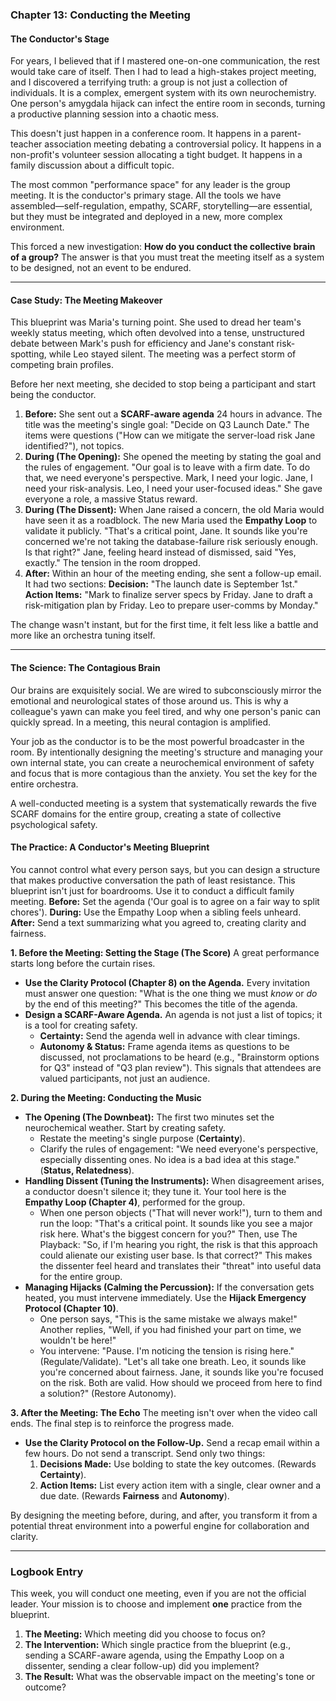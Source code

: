 ### **Chapter 13: Conducting the Meeting**
#### The Conductor's Stage

For years, I believed that if I mastered one-on-one communication, the rest would take care of itself. Then I had to lead a high-stakes project meeting, and I discovered a terrifying truth: a group is not just a collection of individuals. It is a complex, emergent system with its own neurochemistry. One person's amygdala hijack can infect the entire room in seconds, turning a productive planning session into a chaotic mess.

This doesn't just happen in a conference room. It happens in a parent-teacher association meeting debating a controversial policy. It happens in a non-profit's volunteer session allocating a tight budget. It happens in a family discussion about a difficult topic.

The most common "performance space" for any leader is the group meeting. It is the conductor's primary stage. All the tools we have assembled—self-regulation, empathy, SCARF, storytelling—are essential, but they must be integrated and deployed in a new, more complex environment.

This forced a new investigation: **How do you conduct the collective brain of a group?** The answer is that you must treat the meeting itself as a system to be designed, not an event to be endured.

***

#### **Case Study: The Meeting Makeover**

This blueprint was Maria's turning point. She used to dread her team's weekly status meeting, which often devolved into a tense, unstructured debate between Mark's push for efficiency and Jane's constant risk-spotting, while Leo stayed silent. The meeting was a perfect storm of competing brain profiles.

Before her next meeting, she decided to stop being a participant and start being the conductor.
1.  **Before:** She sent out a **SCARF-aware agenda** 24 hours in advance. The title was the meeting's single goal: "Decide on Q3 Launch Date." The items were questions ("How can we mitigate the server-load risk Jane identified?"), not topics.
2.  **During (The Opening):** She opened the meeting by stating the goal and the rules of engagement. "Our goal is to leave with a firm date. To do that, we need everyone's perspective. Mark, I need your logic. Jane, I need your risk-analysis. Leo, I need your user-focused ideas." She gave everyone a role, a massive Status reward.
3.  **During (The Dissent):** When Jane raised a concern, the old Maria would have seen it as a roadblock. The new Maria used the **Empathy Loop** to validate it publicly. "That's a critical point, Jane. It sounds like you're concerned we're not taking the database-failure risk seriously enough. Is that right?" Jane, feeling heard instead of dismissed, said "Yes, exactly." The tension in the room dropped.
4.  **After:** Within an hour of the meeting ending, she sent a follow-up email. It had two sections: **Decision:** "The launch date is September 1st." **Action Items:** "Mark to finalize server specs by Friday. Jane to draft a risk-mitigation plan by Friday. Leo to prepare user-comms by Monday."

The change wasn't instant, but for the first time, it felt less like a battle and more like an orchestra tuning itself.

***

#### **The Science: The Contagious Brain**

Our brains are exquisitely social. We are wired to subconsciously mirror the emotional and neurological states of those around us. This is why a colleague's yawn can make you feel tired, and why one person's panic can quickly spread. In a meeting, this neural contagion is amplified.

Your job as the conductor is to be the most powerful broadcaster in the room. By intentionally designing the meeting's structure and managing your own internal state, you can create a neurochemical environment of safety and focus that is more contagious than the anxiety. You set the key for the entire orchestra.

A well-conducted meeting is a system that systematically rewards the five SCARF domains for the entire group, creating a state of collective psychological safety.

#### **The Practice: A Conductor's Meeting Blueprint**

You cannot control what every person says, but you can design a structure that makes productive conversation the path of least resistance. This blueprint isn't just for boardrooms. Use it to conduct a difficult family meeting. **Before:** Set the agenda ('Our goal is to agree on a fair way to split chores'). **During:** Use the Empathy Loop when a sibling feels unheard. **After:** Send a text summarizing what you agreed to, creating clarity and fairness.

**1. Before the Meeting: Setting the Stage (The Score)**
A great performance starts long before the curtain rises.
*   **Use the Clarity Protocol (Chapter 8) on the Agenda.** Every invitation must answer one question: "What is the one thing we must *know* or *do* by the end of this meeting?" This becomes the title of the agenda.
*   **Design a SCARF-Aware Agenda.** An agenda is not just a list of topics; it is a tool for creating safety.
    *   **Certainty:** Send the agenda well in advance with clear timings.
    *   **Autonomy & Status:** Frame agenda items as questions to be discussed, not proclamations to be heard (e.g., "Brainstorm options for Q3" instead of "Q3 plan review"). This signals that attendees are valued participants, not just an audience.

**2. During the Meeting: Conducting the Music**
*   **The Opening (The Downbeat):** The first two minutes set the neurochemical weather. Start by creating safety.
    *   Restate the meeting's single purpose (**Certainty**).
    *   Clarify the rules of engagement: "We need everyone's perspective, especially dissenting ones. No idea is a bad idea at this stage." (**Status, Relatedness**).
*   **Handling Dissent (Tuning the Instruments):** When disagreement arises, a conductor doesn't silence it; they tune it. Your tool here is the **Empathy Loop (Chapter 4)**, performed for the group.
    *   When one person objects ("That will never work!"), turn to them and run the loop: "That's a critical point. It sounds like you see a major risk here. What's the biggest concern for you?" Then, use The Playback: "So, if I'm hearing you right, the risk is that this approach could alienate our existing user base. Is that correct?" This makes the dissenter feel heard and translates their "threat" into useful data for the entire group.
*   **Managing Hijacks (Calming the Percussion):** If the conversation gets heated, you must intervene immediately. Use the **Hijack Emergency Protocol (Chapter 10)**.
    *   One person says, "This is the same mistake we always make!" Another replies, "Well, if you had finished your part on time, we wouldn't be here!"
    *   You intervene: "Pause. I'm noticing the tension is rising here." (Regulate/Validate). "Let's all take one breath. Leo, it sounds like you're concerned about fairness. Jane, it sounds like you're focused on the risk. Both are valid. How should we proceed from here to find a solution?" (Restore Autonomy).

**3. After the Meeting: The Echo**
The meeting isn't over when the video call ends. The final step is to reinforce the progress made.
*   **Use the Clarity Protocol on the Follow-Up.** Send a recap email within a few hours. Do not send a transcript. Send only two things:
    1.  **Decisions Made:** Use bolding to state the key outcomes. (Rewards **Certainty**).
    2.  **Action Items:** List every action item with a single, clear owner and a due date. (Rewards **Fairness** and **Autonomy**).

By designing the meeting before, during, and after, you transform it from a potential threat environment into a powerful engine for collaboration and clarity.

---
### **Logbook Entry**

This week, you will conduct one meeting, even if you are not the official leader. Your mission is to choose and implement **one** practice from the blueprint.

1.  **The Meeting:** Which meeting did you choose to focus on?
2.  **The Intervention:** Which single practice from the blueprint (e.g., sending a SCARF-aware agenda, using the Empathy Loop on a dissenter, sending a clear follow-up) did you implement?
3.  **The Result:** What was the observable impact on the meeting's tone or outcome?
      